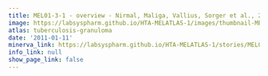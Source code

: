 ```yaml
---
title: MEL01-3-1 - overview - Nirmal, Maliga, Vallius, Sorger et al., 2021
image: https://labsyspharm.github.io/HTA-MELATLAS-1/images/thumbnail-MEL01-3-1-overview.jpg
atlas: tuberculosis-granuloma
date: '2011-01-11'
minerva_link: https://labsyspharm.github.io/HTA-MELATLAS-1/stories/MEL01-3-1-overview.html
info_link: null
show_page_link: false
---
```

